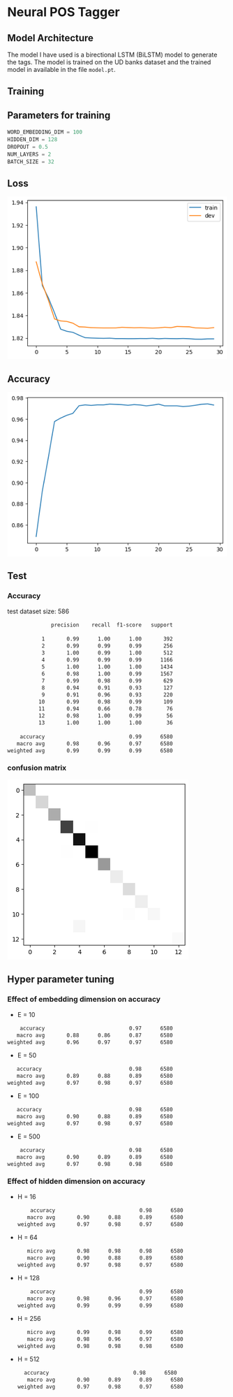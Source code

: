 # Neural POS Tagger

## Model Architecture
The model I have used is a birectional LSTM (BiLSTM) model to
generate the tags. The model is trained on the UD banks dataset
and the trained model in available in the file `model.pt`.

## Training
## Parameters for training
```python
WORD_EMBEDDING_DIM = 100
HIDDEN_DIM = 128
DROPOUT = 0.5
NUM_LAYERS = 2
BATCH_SIZE = 32
```
## Loss
![loss](./images/loss.png)

## Accuracy
![accuracy](./images/acc.png)

## Test
### Accuracy

test dataset size: 586

```
              precision    recall  f1-score   support

           1       0.99      1.00      1.00       392
           2       0.99      0.99      0.99       256
           3       1.00      0.99      1.00       512
           4       0.99      0.99      0.99      1166
           5       1.00      1.00      1.00      1434
           6       0.98      1.00      0.99      1567
           7       0.99      0.98      0.99       629
           8       0.94      0.91      0.93       127
           9       0.91      0.96      0.93       220
          10       0.99      0.98      0.99       109
          11       0.94      0.66      0.78        76
          12       0.98      1.00      0.99        56
          13       1.00      1.00      1.00        36

    accuracy                           0.99      6580
   macro avg       0.98      0.96      0.97      6580
weighted avg       0.99      0.99      0.99      6580
```
### confusion matrix
![confusion](./images/confusion.png)


## Hyper parameter tuning
### Effect of embedding dimension on accuracy
- E = 10
```
    accuracy                           0.97      6580
   macro avg       0.88      0.86      0.87      6580
weighted avg       0.96      0.97      0.97      6580
```
- E = 50
```
   accuracy                            0.98      6580
   macro avg       0.89      0.88      0.89      6580
weighted avg       0.97      0.98      0.97      6580
```
- E = 100
```
   accuracy                            0.98      6580
   macro avg       0.90      0.88      0.89      6580
weighted avg       0.97      0.98      0.97      6580
```
- E = 500
```
    accuracy                           0.98      6580
   macro avg       0.90      0.89      0.89      6580
weighted avg       0.97      0.98      0.98      6580
```

### Effect of hidden dimension on accuracy

- H = 16

  ```
      accuracy                           0.98      6580
     macro avg       0.90      0.88      0.89      6580
  weighted avg       0.97      0.98      0.97      6580
  ```

- H = 64

  ```
     micro avg       0.98      0.98      0.98      6580
     macro avg       0.90      0.88      0.89      6580
  weighted avg       0.97      0.98      0.97      6580
  ```

- H = 128

  ```
      accuracy                           0.99      6580
     macro avg       0.98      0.96      0.97      6580
  weighted avg       0.99      0.99      0.99      6580
  ```

- H = 256

  ```
     micro avg       0.99      0.98      0.99      6580
     macro avg       0.98      0.96      0.97      6580
  weighted avg       0.98      0.98      0.98      6580
  ```

- H = 512

  ```
  	accuracy                           0.98      6580
     macro avg       0.90      0.89      0.89      6580
  weighted avg       0.97      0.98      0.97      6580
  ```

  